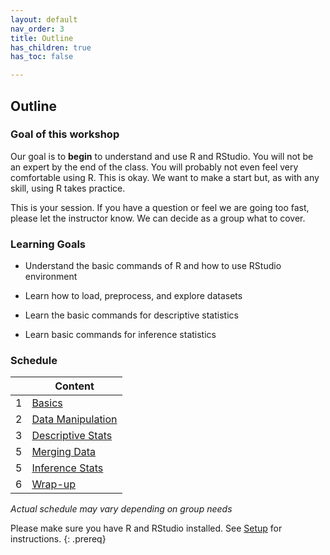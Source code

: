 ```yaml
---
layout: default
nav_order: 3
title: Outline
has_children: true
has_toc: false

---
```


## Outline

### Goal of this workshop

Our goal is to **begin** to understand and use R and RStudio. You will not be an expert by the end of the class. You will probably not even feel very comfortable using R. This is okay. We want to make a start but, as with any skill, using R takes practice.

This is your session. If you have a question or feel we are going too fast, please let the instructor know. We can decide as a group what to cover.

### Learning Goals

* Understand the basic commands of R and how to use RStudio environment

* Learn how to load, preprocess, and explore datasets

* Learn the basic commands for descriptive statistics

* Learn basic commands for inference statistics

### Schedule

| | Content 
| --- | --- 
| 1 | [Basics](data_manipulation.md)
| 2 | [Data Manipulation](data_manipulation.md)
| 3 | [Descriptive Stats](stats_descriptive.md)
| 5 | [Merging Data](data_merge.md)
| 5 | [Inference Stats](stats_inference.md)
| 6 | [Wrap-up](conclusion.md)

_Actual schedule may vary depending on group needs_



Please make sure you have R and RStudio installed. See [Setup](../index.md) for instructions.
{: .prereq}




